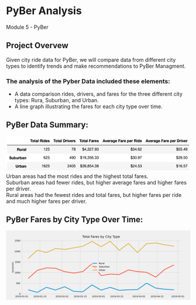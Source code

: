 # PyBer Analysis
Module 5 - PyBer
## Project Overvew
Given city ride data for PyBer, we will compare data from different city types to identify trends and make recommendations to PyBer Managment.
### The analysis of the Pyber Data included these elements:
- A data comparison rides, drivers, and fares for the three different city types:  Rura, Suburban, and Urban.
- A line graph illustrating the fares for each city type over time.

## PyBer Data Summary:
<img src=/analysis/Pyber_Summary_Data.png></img><br>
Urban areas had the most rides and the highest total fares.<br>
Suburban areas had fewer rides, but higher average fares and higher fares per driver.<br>
Rural areas had the fewest rides and total fares, but higher fares per ride and much higher fares per driver.<br>

## PyBer Fares by City Type Over Time:
<img src=/analysis/PyBer_fare_summary.png></img><br>


